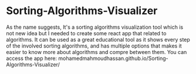 # Sorting-Algorithms-Visualizer
As the name suggests, It's a sorting algorithms visualization tool which is not new idea but I needed to create some react app that related to algorithms.
It can be used as a great educational tool as it shows every step of the involved sorting algorithms, and has multiple options that makes it easier to know more about algorithms and compre between them.
You can access the app here: mohamedmahmoudhassan.github.io/Sorting-Algorithms-Visualizer/
